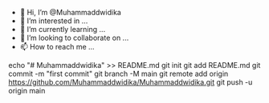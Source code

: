 - 👋 Hi, I’m @Muhammaddwidika
- 👀 I’m interested in ...
- 🌱 I’m currently learning ...
- 💞️ I’m looking to collaborate on ...
- 📫 How to reach me ...

<!---
Muhammaddwidika/Muhammaddwidika is a ✨ special ✨ repository because its `README.md` (this file) appears on your GitHub profile.
You can click the Preview link to take a look at your changes.
--->
echo "# Muhammaddwidika" >> README.md
git init
git add README.md
git commit -m "first commit"
git branch -M main
git remote add origin https://github.com/Muhammaddwidika/Muhammaddwidika.git
git push -u origin main
